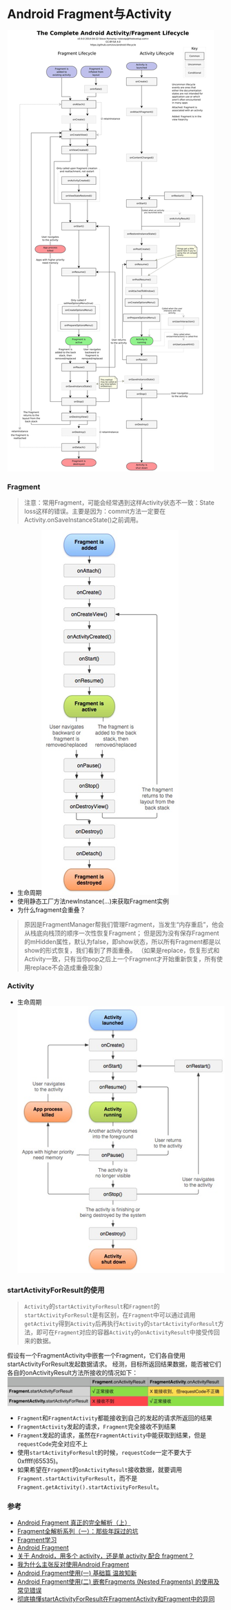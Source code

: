 # Android Fragment与Activity

![image](../images/CD0E93EC-ACC1-435D-91EF-E8C60248697F.png)

### Fragment
> 注意：常用Fragment，可能会经常遇到这样Activity状态不一致：State loss这样的错误。主要是因为：commit方法一定要在Activity.onSaveInstanceState()之前调用。

* 生命周期![image](../images/4CE00BDC-2003-464D-8CCC-4366F5645A90.png)
* 使用静态工厂方法newInstance(...)来获取Fragment实例
* 为什么fragment会重叠？ 
> 原因是FragmentManager帮我们管理Fragment，当发生“内存重启”，他会从栈底向栈顶的顺序一次性恢复Fragment；
但是因为没有保存Fragment的mHidden属性，默认为false，即show状态，所以所有Fragment都是以show的形式恢复，我们看到了界面重叠。
（如果是replace，恢复形式和Activity一致，只有当你pop之后上一个Fragment才开始重新恢复，所有使用replace不会造成重叠现象）

### Activity

* 生命周期![image](../images/454F1F33-71E9-40F8-83FB-5AA1C835E78F.png)

### startActivityForResult的使用
> `Activity`的`startActivityForResult`和`Fragment`的`startActivityForResult`是有区别，在`Fragment`中可以通过调用`getActivity`得到`Activity`后再执行`Activity`的`startActivityForResult`方法，即可在`Fragment`对应的容器`Activity`的`onActivityResult`中接受传回来的数据。

假设有一个FragmentActivity中嵌套一个Fragment，它们各自使用startActivityForResult发起数据请求。 
经测，目标所返回结果数据，能否被它们各自的onActivityResult方法所接收的情况如下：
![image](../images/241DC674-7F36-45E2-8878-97A89763CC65.png)

* `Fragment`和`FragmentActivity`都能接收到自己的发起的请求所返回的结果
* `FragmentActivity`发起的请求，`Fragment`完全接收不到结果
* `Fragment`发起的请求，虽然在`FragmentActivity`中能获取到结果，但是`requestCode`完全对应不上
* 使用`startActivityForResult`的时候，`requestCode`一定不要大于0xffff(65535)。
* 如果希望在`Fragment`的`onActivityResult`接收数据，就要调用`Fragment.startActivityForResult`，而不是`Fragment.getActivity().startActivityForResult`。


### 参考
* [Android Fragment 真正的完全解析（上）](http://blog.csdn.net/lmj623565791/article/details/37970961)
* [Fragment全解析系列（一）：那些年踩过的坑](http://www.jianshu.com/p/d9143a92ad94)
* [Fragment学习](https://lijunjieone.gitbooks.io/android/content/fragmentxue_xi.html)
* [Android Fragment](https://hzj163.gitbooks.io/android-fragment/content/index.html)
* [关于 Android，用多个 activity，还是单 activity 配合 fragment？](https://www.zhihu.com/question/39662488)
* [我为什么主张反对使用Android Fragment](https://asce1885.gitbooks.io/android-rd-senior-advanced/content/wo_wei_shi_yao_zhu_zhang_fan_dui_shi_yong_android_fragment.html)
* [Android Fragment使用(一) 基础篇 温故知新](http://mengdd.github.io/Android/2016/05/31/android-fragment-usage-1-basic-part/)
* [Android Fragment使用(二) 嵌套Fragments (Nested Fragments) 的使用及常见错误](http://mengdd.github.io/Android/2016/06/02/android-fragment-usage-2-nested-fragments/)
* [彻底搞懂startActivityForResult在FragmentActivity和Fragment中的异同](http://blog.csdn.net/barryhappy/article/details/53229238)